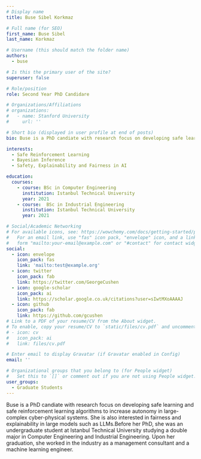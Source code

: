```yaml
---
# Display name
title: Buse Sibel Korkmaz

# Full name (for SEO)
first_name: Buse Sibel
last_name: Korkmaz

# Username (this should match the folder name)
authors:
  - buse

# Is this the primary user of the site?
superuser: false

# Role/position
role: Second Year PhD Candidare

# Organizations/Affiliations
# organizations:
#   - name: Stanford University
#     url: ''

# Short bio (displayed in user profile at end of posts)
bio: Buse is a PhD candiate with research focus on developing safe learning and safe reinforcement learning algorithms to increase autonomy in large-complex cyber-physical systems. She is also interested in fairness and explainability in large models such as LLMs.Before her PhD, she was an undergraduate student at Istanbul Technical University studying a double major in Computer Engineering and Industrial Engineering. Upon her graduation, she worked in the industry as a management consultant and a machine learning engineer.

interests:
  - Safe Reinforcement Learning
  - Bayesian Inference
  - Safety, Explainability and Fairness in AI

education:
  courses:
    - course: BSc in Computer Engineering
      institution: Istanbul Technical University
      year: 2021
    - course:  BSc in Industrial Engineering
      institution: Istanbul Technical University
      year: 2021

# Social/Academic Networking
# For available icons, see: https://wowchemy.com/docs/getting-started/page-builder/#icons
#   For an email link, use "fas" icon pack, "envelope" icon, and a link in the
#   form "mailto:your-email@example.com" or "#contact" for contact widget.
social:
  - icon: envelope
    icon_pack: fas
    link: 'mailto:test@example.org'
  - icon: twitter
    icon_pack: fab
    link: https://twitter.com/GeorgeCushen
  - icon: google-scholar
    icon_pack: ai
    link: https://scholar.google.co.uk/citations?user=sIwtMXoAAAAJ
  - icon: github
    icon_pack: fab
    link: https://github.com/gcushen
# Link to a PDF of your resume/CV from the About widget.
# To enable, copy your resume/CV to `static/files/cv.pdf` and uncomment the lines below.
# - icon: cv
#   icon_pack: ai
#   link: files/cv.pdf

# Enter email to display Gravatar (if Gravatar enabled in Config)
email: ''

# Organizational groups that you belong to (for People widget)
#   Set this to `[]` or comment out if you are not using People widget.
user_groups:
  - Graduate Students
---
```


Buse is a PhD candiate with research focus on developing safe learning and safe reinforcement learning algorithms to increase autonomy in large-complex cyber-physical systems. She is also interested in fairness and explainability in large models such as LLMs.Before her PhD, she was an undergraduate student at Istanbul Technical University studying a double major in Computer Engineering and Industrial Engineering. Upon her graduation, she worked in the industry as a management consultant and a machine learning engineer.